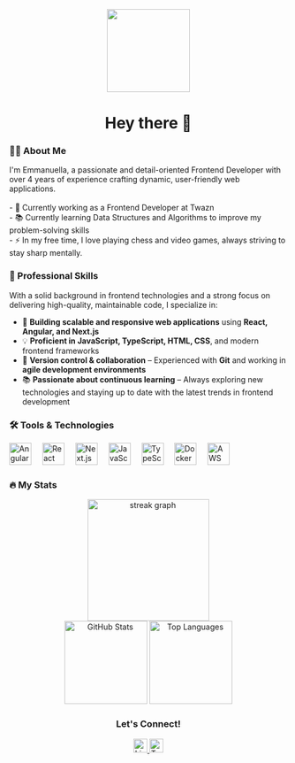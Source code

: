 <div align="center">
  <img height="150" src="https://media2.giphy.com/media/v1.Y2lkPTc5MGI3NjExdzgxancxeTNtNHl3NzB5OGVyaXAwZzE4NHEyNzhuM3I0dmY4MWdnOSZlcD12MV9pbnRlcm5hbF9naWZfYnlfaWQmY3Q9Zw/L1R1tvI9svkIWwpVYr/giphy.gif" />
</div>

### 

<h1 align="center">Hey there 👋</h1>

### 

<h3 align="left">👩‍💻 About Me</h3>

<p align="left">
  I'm Emmanuella, a passionate and detail-oriented Frontend Developer with over 4 years of experience crafting dynamic, user-friendly web applications.<br><br>
  - 🔭 Currently working as a Frontend Developer at Twazn<br>
  - 📚 Currently learning Data Structures and Algorithms to improve my problem-solving skills<br>
  - ⚡ In my free time, I love playing chess and video games, always striving to stay sharp mentally.
</p>

### 

### 💼 Professional Skills

With a solid background in frontend technologies and a strong focus on delivering high-quality, maintainable code, I specialize in:

- 🚀 **Building scalable and responsive web applications** using **React, Angular, and Next.js**  
- 💡 **Proficient in JavaScript, TypeScript, HTML, CSS**, and modern frontend frameworks  
- 🔄 **Version control & collaboration** – Experienced with **Git** and working in **agile development environments**  
- 📚 **Passionate about continuous learning** – Always exploring new technologies and staying up to date with the latest trends in frontend development  


### 

<h3 align="left">🛠️ Tools & Technologies</h3>

<div align="left">
  <img src="https://cdn.jsdelivr.net/gh/devicons/devicon/icons/angularjs/angularjs-original.svg" height="40" alt="AngularJS" />
  <img width="12" />
  <img src="https://cdn.jsdelivr.net/gh/devicons/devicon/icons/react/react-original.svg" height="40" alt="React" />
  <img width="12" />
  <img src="https://cdn.jsdelivr.net/gh/devicons/devicon/icons/nextjs/nextjs-original.svg" height="40" alt="Next.js" />
  <img width="12" />
  <img src="https://cdn.jsdelivr.net/gh/devicons/devicon/icons/javascript/javascript-original.svg" height="40" alt="JavaScript" />
  <img width="12" />
  <img src="https://cdn.jsdelivr.net/gh/devicons/devicon/icons/typescript/typescript-original.svg" height="40" alt="TypeScript" />
  <img width="12" />
  <img src="https://cdn.jsdelivr.net/gh/devicons/devicon/icons/docker/docker-plain-wordmark.svg" height="40" alt="Docker" />
  <img width="12" />
  <img src="https://cdn.jsdelivr.net/gh/devicons/devicon/icons/amazonwebservices/amazonwebservices-line-wordmark.svg" height="40" alt="AWS" />
</div>

### 

<h3 align="left">🔥 My Stats</h3>

<div align="center">
  <img src="https://streak-stats.demolab.com?user=ellacmd&locale=en&mode=daily&theme=dark&hide_border=false&border_radius=5&order=3" height="220" alt="streak graph" />
</div>

<div align="center">
  <img src="https://github-readme-stats.vercel.app/api?username=ellacmd&hide_title=false&hide_rank=false&show_icons=true&include_all_commits=true&count_private=true&disable_animations=false&theme=dracula&locale=en&hide_border=false&order=1" height="150" alt="GitHub Stats" />
  <img src="https://github-readme-stats.vercel.app/api/top-langs?username=ellacmd&locale=en&hide_title=false&layout=compact&card_width=320&langs_count=5&theme=dracula&hide_border=false&order=2" height="150" alt="Top Languages" />
</div>

### 

<h3 align="center">Let's Connect!</h3>

<div align="center">
  <a href="https://www.linkedin.com/in/ella-batubo/" target="_blank">
    <img src="https://img.shields.io/static/v1?message=LinkedIn&logo=linkedin&label=&color=0077B5&logoColor=white&style=for-the-badge" height="25" alt="LinkedIn" />
  </a>
  <a href="https://x.com/chessncode" target="_blank">
    <img src="https://img.shields.io/static/v1?message=Twitter&logo=twitter&label=&color=1DA1F2&logoColor=white&style=for-the-badge" height="25" alt="Twitter" />
  </a>
</div>
